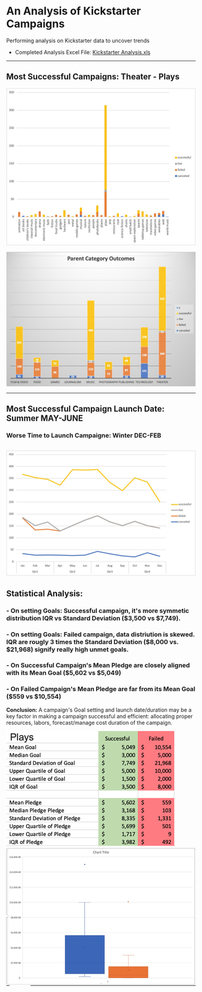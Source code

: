 # An Analysis of Kickstarter Campaigns
Performing analysis on Kickstarter data to uncover trends                      
 - Completed Analysis Excel File: [Kickstarter Analysis.xls](https://github.com/aimeeyen/kickstarter-analysis/blob/main/Kickstarter%20Analysis.xls)

----

## Most Successful Campaigns: **Theater - Plays**

![Subcategory Statistics](https://github.com/aimeeyen/kickstarter-analysis/blob/main/Subcategory%20Statistics.jpg)

![Parent Category Outcome](https://github.com/aimeeyen/kickstarter-analysis/blob/main/Parent%20Category%20Outcomes.jpg)

---

## Most Successful Campaign Launch Date: Summer **MAY-JUNE**

### Worse Time to Launch Campaigne: Winter **DEC-FEB**
![Outcome Based on Launch Date](https://github.com/aimeeyen/kickstarter-analysis/blob/main/Outcomes%20Based%20on%20Launch%20Date.jpg)
---

## Statistical Analysis: 
### - On setting Goals: Successful campaign, it's more symmetic distribution IQR vs Standard Deviation ($3,500 vs $7,749).
### - On setting Goals: Failed campaign, data distriution is skewed. IQR are rougly 3 times the Standard Deviation ($8,000 vs. $21,968) signify really high unmet goals.
### - On Successful Campaign's Mean Pledge are closely aligned with its Mean Goal ($5,602 vs $5,049) 
### - On Failed Campaign's Mean Pledge are far from its Mean Goal ($559 vs $10,554)

**Conclusion:** A campaign's Goal setting and launch date/duration may be a key factor in making a campaign successful and efficient: allocating proper resources, labors, forecast/manage cost duration of the campaign. 

![Descriptive Statistics](https://github.com/aimeeyen/kickstarter-analysis/blob/main/Descriptive%20Statistics.png)
![Descriptive Statistics Chart](https://github.com/aimeeyen/kickstarter-analysis/blob/main/Descriptive%20Statistic%20Chart.png)
